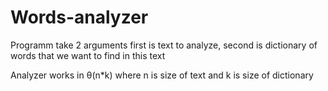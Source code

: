 # Words-analyzer
Programm take 2 arguments first is text to analyze, second is dictionary of words that we want to find in this text

Analyzer works in θ(n*k) where n is size of text and k is size of dictionary
